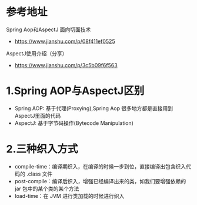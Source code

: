 # 参考地址
Spring Aop和AspectJ 面向切面技术
- https://www.jianshu.com/p/08f411ef0525

AspectJ使用介绍（分享）
- https://www.jianshu.com/p/3c5b09f6f563

# 1.Spring AOP与AspectJ区别
- Spring AOP: 基于代理(Proxying),Spring Aop 很多地方都是直接用到AspectJ里面的代码
- AspectJ: 基于字节码操作(Bytecode Manipulation)

# 2.三种织入方式
- compile-time：编译期织入，在编译的时候一步到位，直接编译出包含织入代码的 .class 文件
- post-compile：编译后织入，增强已经编译出来的类，如我们要增强依赖的 jar 包中的某个类的某个方法
- load-time：在 JVM 进行类加载的时候进行织入


